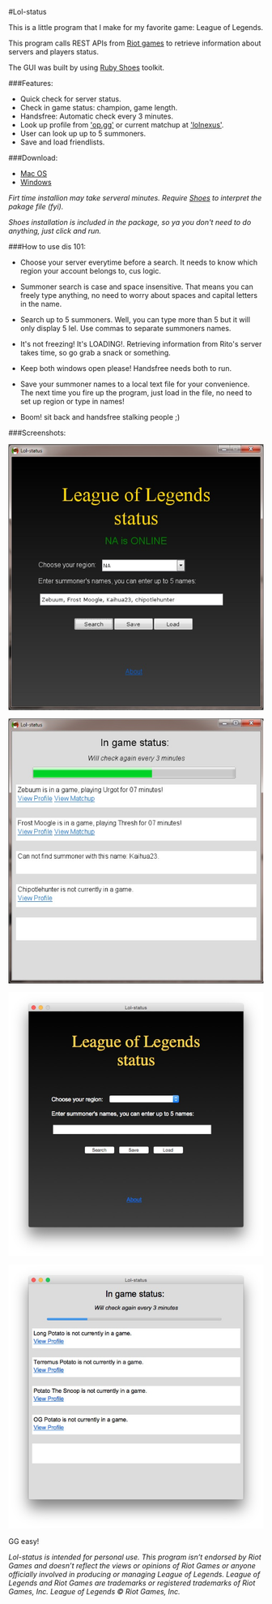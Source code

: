 #Lol-status

This is a little program that I make for my favorite game: League of Legends. 

This program calls REST APIs from [Riot games](https://developer.riotgames.com/api/methods) to retrieve information about servers and players status.

The GUI was built by using [Ruby Shoes](http://shoesrb.com) toolkit.

###Features:

* Quick check for server status.
* Check in game status: champion, game length.
* Handsfree: Automatic check every 3 minutes.
* Look up profile from ['op.gg'](http://www.op.gg) or current matchup at ['lolnexus'](http://www.lolnexus.com).
* User can look up up to 5 summoners.
* Save and load friendlists.

###Download:

* [Mac OS](http://1drv.ms/1EfUqid)
* [Windows](http://1drv.ms/1EfUvCy)

*Firt time installion may take serveral minutes. Require [Shoes](http://shoesrb.com/downloads/) to interpret the pakage file (fyi).*

*Shoes installation is included in the package, so ya you don't need to do anything, just click and run.*

###How to use dis 101:

* Choose your server everytime before a search. It needs to know which region your account belongs to, cus logic.

* Summoner search is case and space insensitive. That means you can freely type anything, no need to worry about spaces and capital letters in the name.

* Search up to 5 summoners. Well, you can type more than 5 but it will only display 5 lel. Use commas to separate summoners names.

* It's not freezing! It's LOADING!. Retrieving information from Rito's server takes time, so go grab a snack or something.

* Keep both windows open please! Handsfree needs both to run.

* Save your summoner names to a local text file for your convenience. The next time you fire up the program, just load in the file, no need to set up region or type in names! 

* Boom! sit back and handsfree stalking people ;)

###Screenshots:

![1](https://raw.githubusercontent.com/LongPotato/Lol-status/master/pics/pic1.jpg)

![2](https://raw.githubusercontent.com/LongPotato/Lol-status/master/pics/pic2.jpg)

![3](https://github.com/LongPotato/Lol-status/blob/master/pics/p3.jpg)

![4](https://github.com/LongPotato/Lol-status/blob/master/pics/pic4.jpg)



GG easy!


*Lol-status is intended for personal use. This program isn’t endorsed by Riot Games and doesn’t reflect the views or opinions of Riot Games or anyone officially involved in producing or managing League of Legends. League of Legends and Riot Games are trademarks or registered trademarks of Riot Games, Inc. League of Legends © Riot Games, Inc.*










